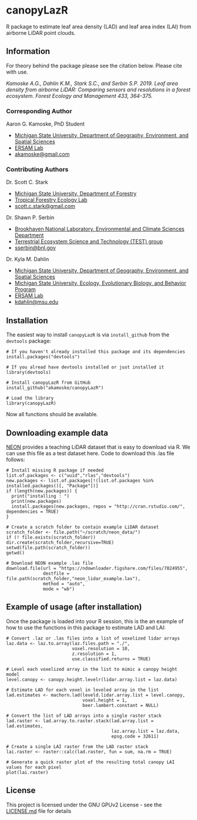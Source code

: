 
# canopyLazR

R package to estimate leaf area density (LAD) and leaf area index (LAI) from airborne LiDAR point clouds.

## Information

For theory behind the package please see the citation below. Please cite with use.   

*Kamoske A.G., Dahlin K.M., Stark S.C., and Serbin S.P. 2019. Leaf area density from airborne LiDAR: Comparing sensors and resolutions in a forest ecosystem. Forest Ecology and Management 433, 364-375.*

### Corresponding Author

Aaron G. Kamoske, PhD Student
   
  + [Michigan State University, Department of Geography, Environment, and Spatial Sciences](http://geo.msu.edu/)      
  + [ERSAM Lab](https://www.ersamlab.com/)   
  + akamoske@gmail.com

### Contributing Authors

Dr. Scott C. Stark
   
  + [Michigan State University, Department of Forestry](https://www.canr.msu.edu/for/)      
  + [Tropical Forestry Ecology Lab](https://sites.google.com/site/scottcstarktropicalforest/)   
  + scott.c.stark@gmail.com  
  
Dr. Shawn P. Serbin

  + [Brookhaven National Laboratory, Environmental and Climate Sciences Department](https://www.bnl.gov/envsci/)
  + [Terrestrial Ecosystem Science and Technology (TEST) group](https://www.bnl.gov/testgroup)
  + sserbin@bnl.gov
  
Dr. Kyla M. Dahlin
  + [Michigan State University, Department of Geography, Environment, and Spatial Sciences](http://geo.msu.edu/)
  + [Michigan State University, Ecology, Evolutionary Biology, and Behavior Program](https://eebb.msu.edu/)
  + [ERSAM Lab](https://www.ersamlab.com/)
  + kdahlin@msu.edu
  
## Installation

The easiest way to install `canopyLazR` is via `install_github` from the `devtools` package:

```
# If you haven't already installed this package and its dependencies
install.packages("devtools")

# If you alread have devtools installed or just installed it
library(devtools)

# Install canopyLazR from GitHub
install_github("akamoske/canopyLazR")

# Load the library
library(canopyLazR)
```

Now all functions should be available.

## Downloading example data

[NEON](https://www.neonscience.org/) provides a teaching LiDAR dataset that is easy to download via R. We can use this file as a test dataset here. Code to download this .las file follows:

```
# Install missing R package if needed
list.of.packages <- c("uuid","rlas","devtools")
new.packages <- list.of.packages[!(list.of.packages %in% installed.packages()[, "Package"])]
if (length(new.packages)) {
  print("installing : ")
  print(new.packages)
  install.packages(new.packages, repos = "http://cran.rstudio.com/", dependencies = TRUE)
}

# Create a scratch folder to contain example LiDAR dataset
scratch_folder <- file.path("~/scratch/neon_data/")
if (! file.exists(scratch_folder)) dir.create(scratch_folder,recursive=TRUE)
setwd(file.path(scratch_folder))
getwd()

# Download NEON example .las file
download.file(url = "https://ndownloader.figshare.com/files/7024955",
              destfile = file.path(scratch_folder,"neon_lidar_example.las"),
              method = "auto",
              mode = "wb")

```

## Example of usage (after installation)

Once the package is loaded into your R session, this is the an example of how to use the functions in this package
to estimate LAD and LAI:

```
# Convert .laz or .las files into a list of voxelized lidar arrays
laz.data <- laz.to.array(laz.files.path = "./", 
                         voxel.resolution = 10, 
                         z.resolution = 1,
                         use.classified.returns = TRUE)

# Level each voxelized array in the list to mimic a canopy height model
level.canopy <- canopy.height.levelr(lidar.array.list = laz.data)

# Estimate LAD for each voxel in leveled array in the list 
lad.estimates <- machorn.lad(leveld.lidar.array.list = level.canopy, 
                             voxel.height = 1, 
                             beer.lambert.constant = NULL)

# Convert the list of LAD arrays into a single raster stack
lad.raster <- lad.array.to.raster.stack(lad.array.list = lad.estimates, 
                                        laz.array.list = laz.data, 
                                        epsg.code = 32611)

# Create a single LAI raster from the LAD raster stack
lai.raster <- raster::calc(lad.raster, fun = sum, na.rm = TRUE)

# Generate a quick raster plot of the resulting total canopy LAI values for each pixel
plot(lai.raster)
```

## License

This project is licensed under the GNU GPUv2 License - see the [LICENSE.md](LICENSE.md) file for details

